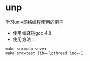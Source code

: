 # unp
学习unix网络编程使用的例子

- 使用编译链gcc 4.8
- 使用方法：

```make
make src=udp-sever
make src=test lib=-lpthread inc=-I.
```
